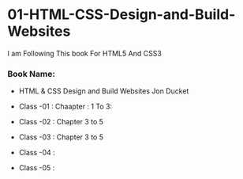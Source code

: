 # 01-HTML-CSS-Design-and-Build-Websites

I am Following This  book For  HTML5 And CSS3  <br> 

### Book Name: <br/> 
* HTML & CSS Design and Build Websites Jon Ducket
* Class -01 : Chaapter : 1 To 3:

* Class -02 : Chapter 3 to 5

* Class -03 : Chapter 3 to 5
* Class -04 :
* Class -05 :
